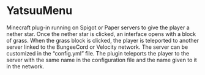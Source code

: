 # YatsuuMenu
Minecraft plug-in running on Spigot or Paper servers to give the player a nether star. Once the nether star is clicked, an interface opens with a block of grass. When the grass block is clicked, the player is teleported to another server linked to the BungeeCord or Velocity network.
The server can be customized in the “config.yml” file. The plugin teleports the player to the server with the same name in the configuration file and the name given to it in the network.
